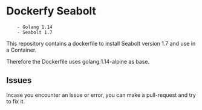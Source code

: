 # Dockerfy Seabolt

```
    - Golang 1.14
    - Seabolt 1.7
```

This repository contains a dockerfile to install Seabolt version 1.7 and use in a Container.

Therefore the Dockerfile uses golang:1.14-alpine as base.

## Issues

Incase you encounter an issue or error, you can make a pull-request and try to fix it. 